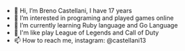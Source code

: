 - 👋 Hi, I’m Breno Castellani, I have 17 years
- 👀 I’m interested in programing and played games online
- 🌱 I’m currently learning Ruby language and Go Language
- 💞 I'm like play League of Legends and Call of Duty 
- 📫 How to reach me, instagram: @castellani13

<!---
castellani13/castellani13 is a ✨ special ✨ repository because its `README.md` (this file) appears on your GitHub profile.
You can click the Preview link to take a look at your changes.
--->
